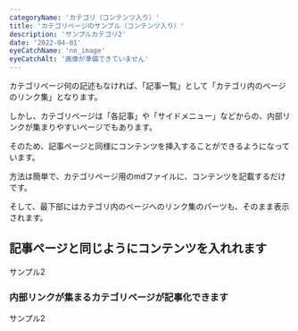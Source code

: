 ```yaml
---
categoryName: 'カテゴリ（コンテンツ入り）'
title: 'カテゴリページのサンプル（コンテンツ入り）'
description: 'サンプルカテゴリ2'
date: '2022-04-01'
eyeCatchName: 'no_image'
eyeCatchAlt: '画像が準備できていません'
---
```


カテゴリページ何の記述もなければ、「記事一覧」として「カテゴリ内のページのリンク集」となります。

しかし、カテゴリページは「各記事」や「サイドメニュー」などからの、内部リンクが集まりやすいページでもあります。

そのため、記事ページと同様にコンテンツを挿入することができるようになっています。

方法は簡単で、カテゴリページ用のmdファイルに、コンテンツを記載するだけです。

そして、最下部にはカテゴリ内のページへのリンク集のパーツも、そのまま表示されます。

## 記事ページと同じようにコンテンツを入れれます

サンプル2

### 内部リンクが集まるカテゴリページが記事化できます

サンプル2